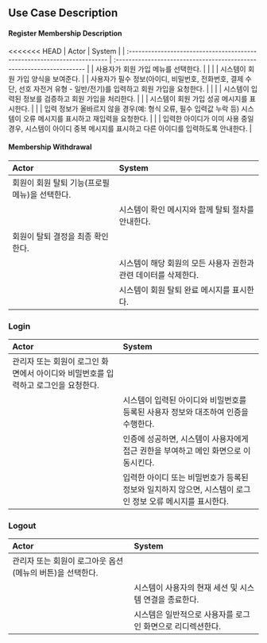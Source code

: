 ## Use Case Description

#### Register Membership Description

<<<<<<< HEAD
| Actor                                                                    | System                                                                |
| :----------------------------------------------------------------------- | :-------------------------------------------------------------------- |
| 사용자가 회원 가입 메뉴를 선택한다.                                                     |                                                                       |
|                                                                          | 시스템이 회원 가입 양식을 보여준다.                                                  |
| 사용자가 필수 정보(아이디, 비밀번호, 전화번호, 결제 수단, 선호 자전거 유형 - 일반/전기)를 입력하고 회원 가입을 요청한다. |                                                                       |
|                                                                          | 시스템이 입력된 정보를 검증하고 회원 가입을 처리한다.                                        |
|                                                                          | 시스템이 회원 가입 성공 메시지를 표시한다.                                              |
|                                                                          | 입력 정보가 올바르지 않을 경우(예: 형식 오류, 필수 입력값 누락 등) 시스템이 오류 메시지를 표시하고 재입력을 요청한다. |
|                                                                          | 입력한 아이디가 이미 사용 중일 경우, 시스템이 아이디 중복 메시지를 표시하고 다른 아이디를 입력하도록 안내한다.       |

#### Membership Withdrawal
| Actor                       | System                               |
| :-------------------------- | :----------------------------------- |
| 회원이 회원 탈퇴 기능(프로필 메뉴)을 선택한다. |                                      |
|                             | 시스템이 확인 메시지와 함께 탈퇴 절차를 안내한다.         |
| 회원이 탈퇴 결정을 최종 확인한다.         |                                      |
|                             | 시스템이 해당 회원의 모든 사용자 권한과 관련 데이터를 삭제한다. |
|                             | 시스템이 회원 탈퇴 완료 메시지를 표시한다.             |
### Login
| Actor                                          | System                                                       |
| :--------------------------------------------- | :----------------------------------------------------------- |
| 관리자 또는 회원이 로그인 화면에서 아이디와 비밀번호를 입력하고 로그인을 요청한다. |                                                              |
|                                                | 시스템이 입력된 아이디와 비밀번호를 등록된 사용자 정보와 대조하여 인증을 수행한다.               |
|                                                | 인증에 성공하면, 시스템이 사용자에게 접근 권한을 부여하고 메인 화면으로 이동시킨다.              |
|                                                | 입력한 아이디 또는 비밀번호가 등록된 정보와 일치하지 않으면, 시스템이 로그인 정보 오류 메시지를 표시한다. |

### Logout

| Actor                             | System                           |
| :-------------------------------- | :------------------------------- |
| 관리자 또는 회원이 로그아웃 옵션(메뉴의 버튼)을 선택한다. |                                  |
|                                   | 시스템이 사용자의 현재 세션 및 시스템 연결을 종료한다.  |
|                                   | 시스템은 일반적으로 사용자를 로그인 화면으로 리디렉션한다. |

